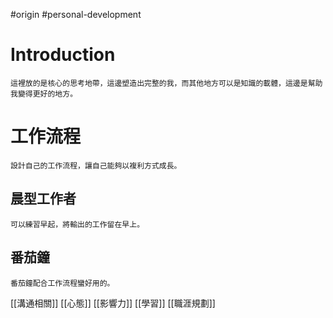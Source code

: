 #origin #personal-development 

# Introduction
	這裡放的是核心的思考地帶，這邊塑造出完整的我，而其他地方可以是知識的載體，這邊是幫助我變得更好的地方。

# 工作流程
	設計自己的工作流程，讓自己能夠以複利方式成長。
## 晨型工作者
	可以練習早起，將輸出的工作留在早上。

## 番茄鐘
	番茄鐘配合工作流程蠻好用的。

[[溝通相關]]
[[心態]]
[[影響力]]
[[學習]]
[[職涯規劃]]